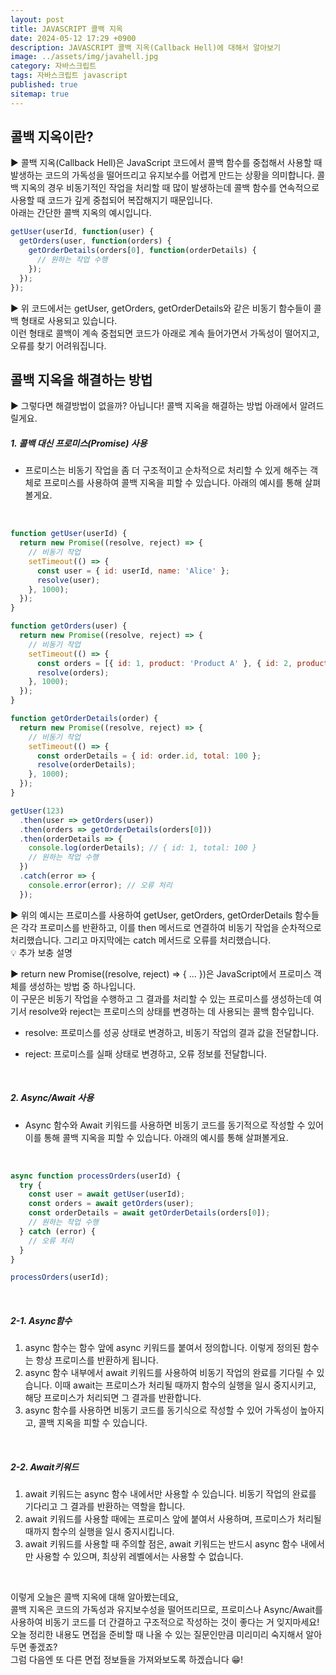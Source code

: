 ```yaml
---
layout: post
title: JAVASCRIPT 콜백 지옥
date: 2024-05-12 17:29 +0900
description: JAVASCRIPT 콜백 지옥(Callback Hell)에 대해서 알아보기
image: ../assets/img/javahell.jpg
category: 자바스크립트
tags: 자바스크립트 javascript
published: true
sitemap: true
---
```


## 콜백 지옥이란?

▶ 콜백 지옥(Callback Hell)은 JavaScript 코드에서 콜백 함수를 중첩해서 사용할 때 발생하는 코드의 가독성을 떨어뜨리고 유지보수를 어렵게 만드는 상황을 의미합니다.
콜백 지옥의 경우 비동기적인 작업을 처리할 때 많이 발생하는데 콜백 함수를 연속적으로 사용할 때 코드가 깊게 중첩되어 복잡해지기 때문입니다.<br>
아래는 간단한 콜백 지옥의 예시입니다.
<br>

````javascript
getUser(userId, function(user) {
  getOrders(user, function(orders) {
    getOrderDetails(orders[0], function(orderDetails) {
      // 원하는 작업 수행
    });
  });
});
````

▶ 위 코드에서는 getUser, getOrders, getOrderDetails와 같은 비동기 함수들이 콜백 형태로 사용되고 있습니다.<br>
이런 형태로 콜백이 계속 중첩되면 코드가 아래로 계속 들어가면서 가독성이 떨어지고, 오류를 찾기 어려워집니다.
<br>

## 콜백 지옥을 해결하는 방법

▶ 그렇다면 해결방법이 없을까? 아닙니다! 콜백 지옥을 해결하는 방법 아래에서 알려드릴게요.
<br>

##### 1. 콜백 대신 프로미스(Promise) 사용
- 프로미스는 비동기 작업을 좀 더 구조적이고 순차적으로 처리할 수 있게 해주는 객체로 프로미스를 사용하여 콜백 지옥을 피할 수 있습니다.
아래의 예시를 통해 살펴볼게요.
<br>

````javascript
function getUser(userId) {
  return new Promise((resolve, reject) => {
    // 비동기 작업
    setTimeout(() => {
      const user = { id: userId, name: 'Alice' };
      resolve(user);
    }, 1000);
  });
}

function getOrders(user) {
  return new Promise((resolve, reject) => {
    // 비동기 작업
    setTimeout(() => {
      const orders = [{ id: 1, product: 'Product A' }, { id: 2, product: 'Product B' }];
      resolve(orders);
    }, 1000);
  });
}

function getOrderDetails(order) {
  return new Promise((resolve, reject) => {
    // 비동기 작업
    setTimeout(() => {
      const orderDetails = { id: order.id, total: 100 };
      resolve(orderDetails);
    }, 1000);
  });
}

getUser(123)
  .then(user => getOrders(user))
  .then(orders => getOrderDetails(orders[0]))
  .then(orderDetails => {
    console.log(orderDetails); // { id: 1, total: 100 }
    // 원하는 작업 수행
  })
  .catch(error => {
    console.error(error); // 오류 처리
  });
````

▶ 위의 예시는 프로미스를 사용하여 getUser, getOrders, getOrderDetails 함수들은 각각 프로미스를 반환하고, 이를 then 메서드로 연결하여 비동기 작업을 순차적으로 처리했습니다. 그리고 마지막에는 catch 메서드로 오류를 처리했습니다.
<br>
💡 추가 보충 설명<br>

▶ return new Promise((resolve, reject) => { ... })은 JavaScript에서 프로미스 객체를 생성하는 방법 중 하나입니다.<br>
이 구문은 비동기 작업을 수행하고 그 결과를 처리할 수 있는 프로미스를 생성하는데 여기서 resolve와 reject는 프로미스의 상태를 변경하는 데 사용되는 콜백 함수입니다.
<br>

- resolve: 프로미스를 성공 상태로 변경하고, 비동기 작업의 결과 값을 전달합니다.<br>

- reject: 프로미스를 실패 상태로 변경하고, 오류 정보를 전달합니다.

<br>

##### 2. Async/Await 사용
- Async 함수와 Await 키워드를 사용하면 비동기 코드를 동기적으로 작성할 수 있어 이를 통해 콜백 지옥을 피할 수 있습니다.
아래의 예시를 통해 살펴볼게요.
<br>

````javascript
async function processOrders(userId) {
  try {
    const user = await getUser(userId);
    const orders = await getOrders(user);
    const orderDetails = await getOrderDetails(orders[0]);
    // 원하는 작업 수행
  } catch (error) {
    // 오류 처리
  }
}

processOrders(userId);
````

<br>

##### 2-1. Async함수

1. async 함수는 함수 앞에 async 키워드를 붙여서 정의합니다. 이렇게 정의된 함수는 항상 프로미스를 반환하게 됩니다.
2. async 함수 내부에서 await 키워드를 사용하여 비동기 작업의 완료를 기다릴 수 있습니다. 이때 await는 프로미스가 처리될 때까지 함수의 실행을 일시 중지시키고, 해당 프로미스가 처리되면 그 결과를 반환합니다.
3. async 함수를 사용하면 비동기 코드를 동기식으로 작성할 수 있어 가독성이 높아지고, 콜백 지옥을 피할 수 있습니다.

<br>

##### 2-2. Await키워드 

1. await 키워드는 async 함수 내에서만 사용할 수 있습니다. 비동기 작업의 완료를 기다리고 그 결과를 반환하는 역할을 합니다.
2. await 키워드를 사용할 때에는 프로미스 앞에 붙여서 사용하며, 프로미스가 처리될 때까지 함수의 실행을 일시 중지시킵니다.
3. await 키워드를 사용할 때 주의할 점은, await 키워드는 반드시 async 함수 내에서만 사용할 수 있으며, 최상위 레벨에서는 사용할 수 없습니다.

<br>

이렇게 오늘은 콜백 지옥에 대해 알아봤는데요,<br>
콜백 지옥은 코드의 가독성과 유지보수성을 떨어뜨리므로, 프로미스나 Async/Await를 사용하여 비동기 코드를 더 간결하고 구조적으로 작성하는 것이 좋다는 거 잊지마세요!<br>
오늘 정리한 내용도 면접을 준비할 때 나올 수 있는 질문인만큼 미리미리 숙지해서 알아두면 좋겠죠?<br>
그럼 다음엔 또 다른 면접 정보들을 가져와보도록 하겠습니다 😁!
